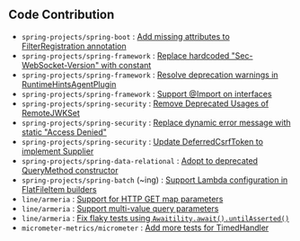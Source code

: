 ## Code Contribution
- `spring-projects/spring-boot` : [Add missing attributes to FilterRegistration annotation](https://github.com/spring-projects/spring-boot/pull/45005)
- `spring-projects/spring-framework` : [Replace hardcoded "Sec-WebSocket-Version" with constant](https://github.com/spring-projects/spring-framework/pull/34319)
- `spring-projects/spring-framework` : [Resolve deprecation warnings in RuntimeHintsAgentPlugin](https://github.com/spring-projects/spring-framework/pull/34390)
- `spring-projects/spring-framework` : [Support @Import on interfaces](https://github.com/spring-projects/spring-framework/pull/34820)
- `spring-projects/spring-security` : [Remove Deprecated Usages of RemoteJWKSet](https://github.com/spring-projects/spring-security/pull/16537)
- `spring-projects/spring-security` : [Replace dynamic error message with static "Access Denied"](https://github.com/spring-projects/spring-security/pull/16528)
- `spring-projects/spring-security` : [Update DeferredCsrfToken to implement Supplier](https://github.com/spring-projects/spring-security/pull/16905)
- `spring-projects/spring-data-relational` : [Adopt to deprecated QueryMethod constructor](https://github.com/spring-projects/spring-data-relational/pull/2049)
- `spring-projects/spring-batch` (~ing) : [Support Lambda configuration in FlatFileItem builders](https://github.com/spring-projects/spring-batch/pull/4840)
- `line/armeria` : [Support for HTTP GET map parameters](https://github.com/line/armeria/pull/6072)
- `line/armeria` : [Support multi-value query parameters](https://github.com/line/armeria/pull/6118)
- `line/armeria` : [Fix flaky tests using `Awaitility.await().untilAsserted()`](https://github.com/line/armeria/pull/6171)
- `micrometer-metrics/micrometer` : [Add more tests for TimedHandler](https://github.com/micrometer-metrics/micrometer/pull/6343)

<!--
**kwondh5217/kwondh5217** is a ✨ _special_ ✨ repository because its `README.md` (this file) appears on your GitHub profile.

Here are some ideas to get you started:

- 🔭 I’m currently working on ...
- 🌱 I’m currently learning ...
- 👯 I’m looking to collaborate on ...
- 🤔 I’m looking for help with ...
- 💬 Ask me about ...
- 📫 How to reach me: ...
- 😄 Pronouns: ...
- ⚡ Fun fact: ...
-->
